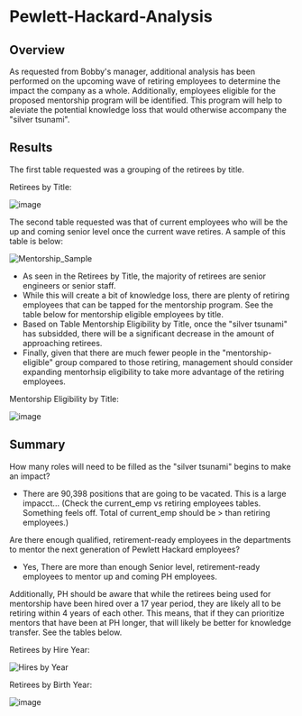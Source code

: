# Pewlett-Hackard-Analysis

## Overview
  As requested from Bobby's manager, additional analysis has been performed on the upcoming wave of retiring employees to determine the impact the company as a whole. Additionally, employees eligible for the proposed mentorship program will be identified. This program will help to aleviate the potential knowledge loss that would otherwise accompany the "silver tsunami".
  
## Results
The first table requested was a grouping of the retirees by title. 

Retirees by Title:

![image](https://user-images.githubusercontent.com/40553064/121972414-a680ec00-cd40-11eb-839b-b2ae2753bcb6.png)

The second table requested was that of current employees who will be the up and coming senior level once the current wave retires. A sample of this table is below:

![Mentorship_Sample](https://user-images.githubusercontent.com/40553064/121972674-49d20100-cd41-11eb-97a4-8cbbf5d1a45a.PNG)

- As seen in the Retirees by Title, the majority of retirees are senior engineers or senior staff. 
- While this will create a bit of knowledge loss, there are plenty of retiring employees that can be tapped for the mentorship program. See the table below for mentorship eligible employees by title.
- Based on Table Mentorship Eligibility by Title, once the "silver tsunami" has subsidded, there will be a significant decrease in the amount of approaching retirees.
- Finally, given that there are much fewer people in the "mentorship-eligible" group compared to those retiring, management should consider expanding mentorhsip eligibility to take more advantage of the retiring employees.

Mentorship Eligibility by Title:

![image](https://user-images.githubusercontent.com/40553064/121972345-746f8a00-cd40-11eb-91b4-accc3492bcd9.png)



## Summary

How many roles will need to be filled as the "silver tsunami" begins to make an impact?
  - There are 90,398 positions that are going to be vacated. This is a large impacct... (Check the current_emp vs retiring employees tables. Something feels off. Total of current_emp should be > than retiring employees.)

Are there enough qualified, retirement-ready employees in the departments to mentor the next generation of Pewlett Hackard employees?
  - Yes, There are more than enough Senior level, retirement-ready employees to mentor up and coming PH employees.

Additionally, PH should be aware that while the retirees being used for mentorship have been hired over a 17 year period, they are likely all to be retiring within 4 years of each other. This means, that if they can prioritize mentors that have been at PH longer, that will likely be better for knowledge transfer. See the tables below.

Retirees by Hire Year:

![Hires by Year](https://user-images.githubusercontent.com/40553064/121987239-b6f38f80-cd5d-11eb-93df-8510ee76edf2.PNG)

Retirees by Birth Year:

![image](https://user-images.githubusercontent.com/40553064/121988983-f2438d80-cd60-11eb-8cb8-0ac670762176.png)
